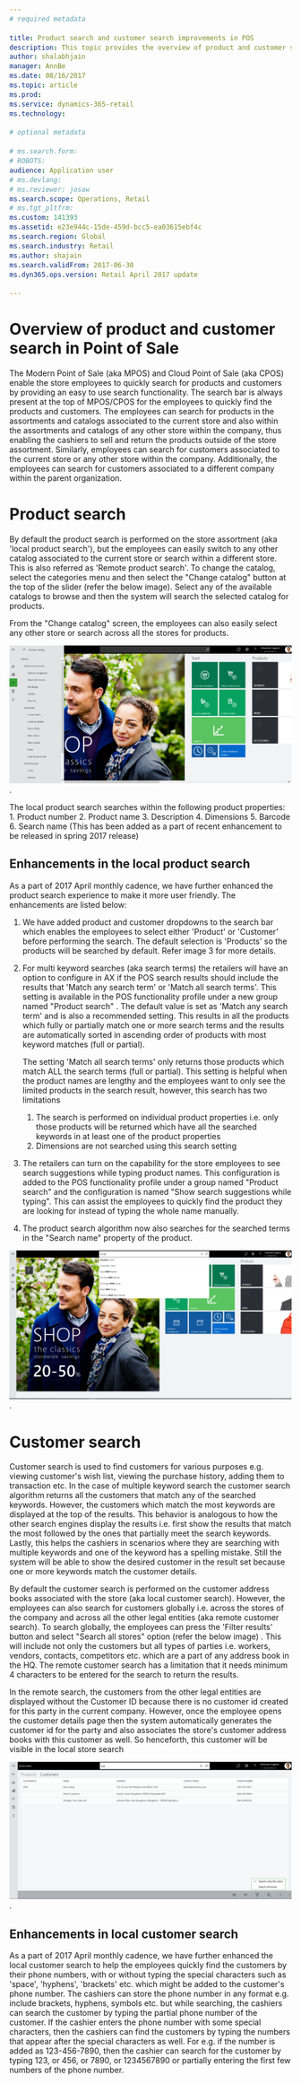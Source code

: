 ```yaml
---
# required metadata

title: Product search and customer search improvements in POS
description: This topic provides the overview of product and customer search improvements done in Dynamics 365 for Retail. 
author: shalabhjain
manager: AnnBe
ms.date: 08/16/2017
ms.topic: article
ms.prod: 
ms.service: dynamics-365-retail
ms.technology: 

# optional metadata

# ms.search.form: 
# ROBOTS: 
audience: Application user
# ms.devlang: 
# ms.reviewer: josaw
ms.search.scope: Operations, Retail
# ms.tgt_pltfrm: 
ms.custom: 141393
ms.assetid: e23e944c-15de-459d-bcc5-ea03615ebf4c
ms.search.region: Global
ms.search.industry: Retail
ms.author: shajain
ms.search.validFrom: 2017-06-30
ms.dyn365.ops.version: Retail April 2017 update

---
```


# Overview of product and customer search in Point of Sale

The Modern Point of Sale (aka MPOS) and Cloud Point of Sale (aka CPOS) enable the store employees to quickly search for products and customers by providing an easy to use search functionality. The search bar is always present at the top of MPOS/CPOS for the employees to quickly find the products and customers. The employees can search for products in the assortments and catalogs associated to the current store and also within the assortments and catalogs of any other store within the company, thus enabling the cashiers to sell and return the products outside of the store assortment. Similarly, employees can search for customers associated to the current store or any other store within the company. Additionally, the employees can search for customers associated to a different company within the parent organization.

# Product search 

By default the product search is performed on the store assortment (aka 'local product search'), but the employees can easily switch to any other catalog associated to the current store or search within a different store. This is also referred as 'Remote product search'. To change the catalog, select the categories menu and then select the "Change catalog" button at the top of the slider (refer the below image). Select any of the available catalogs to browse and then the system will search the selected catalog for products. 

From the "Change catalog" screen, the employees can also easily select any other store or search across all the stores for products.

![Change catalog](./media/Changecatalog.png "Change catalog image").
 
 The local product search searches within the following product properties:
 	1. Product number
	2. Product name
	3. Description
	4. Dimensions
	5. Barcode 
	6. Search name (This has been added as a part of recent enhancement to be released in spring 2017 release)

## Enhancements in the local product search

As a part of 2017 April monthly cadence, we have further enhanced the product search experience to make it more user friendly. The enhancements are listed below:

1. We have added product and customer dropdowns to the search bar which enables the employees to select either 'Product' or 'Customer' before performing the search. The default selection is 'Products' so the products will be searched by default. Refer image 3 for more details.
2. For multi keyword searches (aka search terms) the retailers will have an option to configure in AX if the POS search results should include the results that 'Match any search term' or 'Match all search terms'. This setting is available in the POS functionality profile under a new group named "Product search" . The default value is set as 'Match any search term' and is also a recommended setting. This results in all the products which fully or partially match one or more search terms and the results are automatically sorted in ascending order of products with most keyword matches (full or partial).

    The setting 'Match all search terms' only returns those products which match ALL the search terms (full or partial). This setting is helpful when the product names are lengthy and the employees want to only see the limited products in the search result, however, this search has two limitations
      1. The search is performed on individual product properties i.e. only those products will be returned which have all the searched keywords in at least one of the product properties
      2. Dimensions are not searched using this search setting
      
3. The retailers can turn on the capability for the store employees to see search suggestions while typing product names. This configuration is added to the POS functionality profile under a group named "Product search" and the configuration is named "Show search suggestions while typing". This can assist the employees to quickly find the product they are looking for instead of typing the whole name manually.
4. The product search algorithm now also searches for the searched terms in the "Search name" property of the product.

![Product suggestions](./media/Productsuggestions.png "Product suggestions image").

# Customer search

Customer search is used to find customers for various purposes e.g. viewing customer's wish list, viewing the purchase history, adding them to transaction etc. In the case of multiple keyword search the customer search algorithm returns all the customers that match any of the searched keywords. However, the customers which match the most keywords are displayed at the top of the results. This behavior is analogous to how the other search engines display the results i.e. first show the results that match the most followed by the ones that partially meet the search keywords. Lastly, this helps the cashiers in scenarios where they are searching with multiple keywords and one of the keyword has a spelling mistake. Still the system will be able to show the desired customer in the result set because one or more keywords match the customer details.

By default the customer search is performed on the customer address books associated with the store (aka local customer search). However, the employees can also search for customers globally i.e. across the stores of the company and across all the other legal entities (aka remote customer search). To search globally, the employees can press the 'Filter results' button and select "Search all stores" option (refer the below image) . This will include not only the customers but all types of parties i.e. workers, vendors, contacts, competitors etc. which are a part of any address book in the HQ. The remote customer search has a limitation that it needs minimum 4 characters to be entered for the search to return the results.

In the remote search, the customers from the other legal entities are displayed without the Customer ID because there is no customer id created for this party in the current company. However, once the employee opens the customer details page then the system automatically generates the customer id for the party and also associates the store's customer address books with this customer as well. So henceforth, this customer will be visible in the local store search

![Global customer search](./media/Globalcustomersearch.png "Global customer search image").

## Enhancements in local customer search

As a part of 2017 April monthly cadence, we have further enhanced the local customer search to help the employees quickly find the customers by their phone numbers, with or without typing the special characters such as 'space', 'hyphens', 'brackets' etc. which might be added to the customer's phone number. The cashiers can store the phone number in any format e.g. include brackets, hyphens, symbols etc. but while searching, the cashiers can search the customer by typing the partial phone number of the customer. If the cashier enters the phone number with some special characters, then the cashiers can find the customers by typing the numbers that appear after the special characters as well. For e.g. if the number is added as 123-456-7890, then the cashier can search for the customer by typing 123, or 456, or 7890, or 1234567890 or partially entering the first few numbers of the phone number. 
